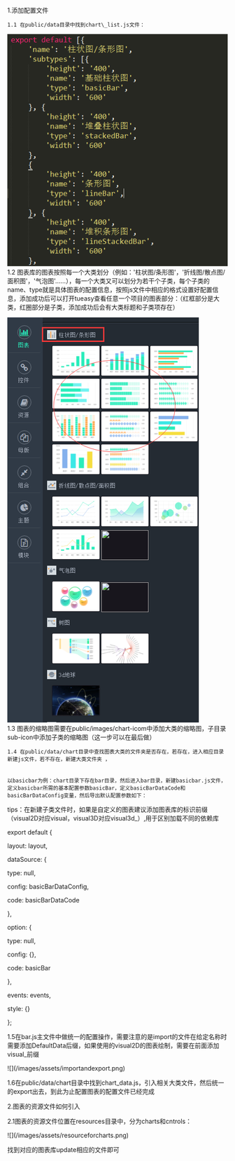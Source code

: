 1.添加配置文件

    1.1 在public/data目录中找到chart\_list.js文件：
        
![](/images/assets/chart_list.png)
    1.2 图表库的图表按照每一个大类划分（例如：'柱状图/条形图'，'折线图/散点图/面积图'，'气泡图'......），每一个大类又可以划分为若干个子类，每个子类的name、type就是具体图表的配置信息，按照js文件中相应的格式设置好配置信息，添加成功后可以打开tueasy查看任意一个项目的图表部分：（红框部分是大类，红圈部分是子类，添加成功后会有大类标题和子类项存在）

![](/images/assets/left_page.png)  
    1.3 图表的缩略图需要在public/images/chart-icom中添加大类的缩略图，子目录sub-icon中添加子类的缩略图（这一步可以在最后做）

    1.4 在public/data/chart目录中查找图表大类的文件夹是否存在，若存在，进入相应目录新建js文件，若不存在，新建大类文件夹 ，


    以basicbar为例：chart目录下存在bar目录，然后进入bar目录，新建basicbar.js文件，定义basicbar所需的基本配置参数basicBar，定义basicBarDataCode和basicBarDataConfig变量，然后导出默认配置参数如下：

tips：在新建子类文件时，如果是自定义的图表建议添加图表库的标识前缀（visual2D对应visual，visual3D对应visual3d\_）,用于区别加载不同的依赖库



export default {



layout: layout,



dataSource: {



type: null,



config: basicBarDataConfig,



code: basicBarDataCode



},



option: {



type: null,



config: {},



code: basicBar



},



events: events,



style: {}



};



1.5在bar.js主文件中做统一的配置操作，需要注意的是import的文件在给定名称时需要添加DefaultData后缀，如果使用的visual2D的图表绘制，需要在前面添加visual\_前缀



!\[\]\(/images/assets/importandexport.png\)





1.6在public/data/chart目录中找到chart\_data.js，引入相关大类文件，然后统一的export出去，到此为止配置图表的配置文件已经完成



2.图表的资源文件如何引入



2.1图表的资源文件位置在resources目录中，分为charts和cntrols：

!\[\]\(/images/assets/resourceforcharts.png\)





找到对应的图表库update相应的文件即可

